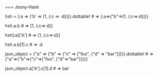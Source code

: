=== Jsony-Hash

  hsh = {:a => {'b' => [1, {:c => :d}]}}.dottable! # => {:a=>{"b"=>[1, {:c=>:d}]}}

  hsh.a.b # => [1, {:c=>:d}]

  hsh[:a]['b'] # => [1, {:c=>:d}]

  hsh.a.b[1].c # => :d

  json_object = {"a" => {"b" => {"c" => ["foo", {"d" => "bar"}]}}}.dottable! # => {"a"=>{"b"=>{"c"=>["foo", {"d"=>"bar"}]}}}

  json_object.a['b'].c[1].d # => bar
